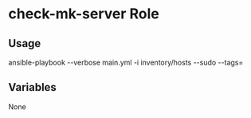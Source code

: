 # check-mk-server Role

## Usage

ansible-playbook --verbose main.yml -i inventory/hosts --sudo --tags=

## Variables

None
